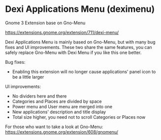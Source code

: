 Dexi Applications Menu (deximenu)
========

Gnome 3 Extension base on Gno-Menu

https://extensions.gnome.org/extension/711/dexi-menu/

Dexi Applications Menu is mainly based on Gno-Menu, but with many bug fixes and UI improvements. These two share the same features, you can safely replace Gno-Menu with Dexi Menu if you like this one better.

Bug fixes:
* Enabling this extension will no longer cause applications' panel icon to be a little larger

UI improvements:
* No dividers here and there
* Categories and Places are divided by space
* Power menu and User menu are merged into one
* New applications' description and title display
* Total size higher, you need not to scroll Categories or Places now

For those who want to take a look at Gno-Menu: https://extensions.gnome.org/extension/608/gnomenu/
